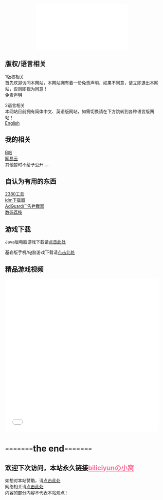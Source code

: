 ﻿
<div align="center">
  <iframe src="//music.163.com/outchain/player?type=2&id=1859652717&auto=0&height=66" scrolling="no" border="0" frameborder="no" framespacing="0" allowfullscreen="true"> </iframe>
</div>

## 版权/语言相关
1版权相关<br>
首先欢迎访问本网站，本网站拥有着一份免责声明，如果不同意，请立即退出本网站，否则即视为同意！<br>
 [免责声明](http://biliciyun.github.io/bqsm)<br>

2语言相关<br>
本网站目前拥有简体中文、英语版网站，如需切换请在下方跳转到各种语言版网站！<br>
 [English](https://biliciyun.github.io/En/index-En)<br>

## 我的相关
 [B站](https://space.bilibili.com/2066547841?spm_id_from=333.1007.0.0)<br>
 [网易云](http://music.163.com/m/user/home?id=4055772206)<br>
 其他暂时不给予公开.....<br>
 
## 自认为有用的东西
 [2380工具](https://biliciyun.github.io/2380download)<br>
 [idm下载器](http://biliciyun.github.io/idm-smlz)<br>
 [AdGuard广告拦截器](http://biliciyun.github.io/AdGuard-smlz)<br>
 [数码荔枝](http://biliciyun.github.io/smlz)<br>

## 游戏下载

Java版电脑游戏下载请[点击此处](http://biliciyun.github.io/javagame)<br>

基岩版手机/电脑游戏下载请[点击此处](http://biliciyun.github.io/jygame)<br>


## 精品游戏视频

<div align="center">
  <iframe src="//player.bilibili.com/player.html?bvid=BV1jK42187sf&cid=137649199&page=1" allowfullscreen="allowfullscreen" width="100%" height="500" scrolling="no" frameborder="0" sandbox="allow-top-navigation allow-same-origin allow-forms allow-scripts"></iframe>
</div>

# -------the end-------
## 欢迎下次访问，本站永久链接<a href="https://biliciyun.github.io" style="color: #FB7299">biliciyunの小窝</a>
如想对本站赞助，请[点击此处](http://biliciyun.github.io/zanzhu)<br>
网络相关请[点击此处](http://biliciyun.github.io/网络说明)<br>
内容的部分内容不代表本站观点！<br>
